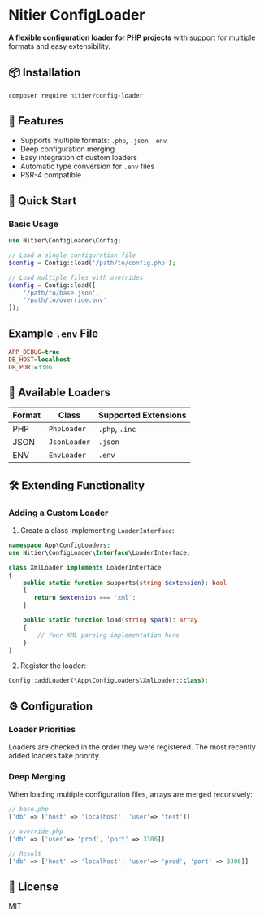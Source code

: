 # Nitier ConfigLoader  

**A flexible configuration loader for PHP projects** with support for multiple formats and easy extensibility.  

## 📦 Installation  

```bash
composer require nitier/config-loader
```

## 🌟 Features  

- Supports multiple formats: `.php`, `.json`, `.env`  
- Deep configuration merging  
- Easy integration of custom loaders  
- Automatic type conversion for `.env` files  
- PSR-4 compatible  

## 🚀 Quick Start  

### Basic Usage  
```php
use Nitier\ConfigLoader\Config;

// Load a single configuration file  
$config = Config::load('/path/to/config.php');

// Load multiple files with overrides  
$config = Config::load([
    '/path/to/base.json',
    '/path/to/override.env'
]);
```

## Example `.env` File  
```ini
APP_DEBUG=true
DB_HOST=localhost
DB_PORT=3306
```

## 🔌 Available Loaders  
| Format | Class        | Supported Extensions |
|--------|------------|----------------------|
| PHP    | `PhpLoader`  | `.php`, `.inc`       |
| JSON   | `JsonLoader` | `.json`              |
| ENV    | `EnvLoader`  | `.env`               |

## 🛠 Extending Functionality  

### Adding a Custom Loader  

1. Create a class implementing `LoaderInterface`:  
```php
namespace App\ConfigLoaders;
use Nitier\ConfigLoader\Interface\LoaderInterface;

class XmlLoader implements LoaderInterface
{
    public static function supports(string $extension): bool
    {
       return $extension === 'xml';
    }

    public static function load(string $path): array
    {
        // Your XML parsing implementation here
    }
}
```
2. Register the loader:  
```php
Config::addLoader(\App\ConfigLoaders\XmlLoader::class);
```

## ⚙️ Configuration  

### Loader Priorities  
Loaders are checked in the order they were registered. The most recently added loaders take priority.  

### Deep Merging  
When loading multiple configuration files, arrays are merged recursively:  
```php
// base.php
['db' => ['host' => 'localhost', 'user'=> 'test']]

// override.php
['db' => ['user'=> 'prod', 'port' => 3306]]

// Result
['db' => ['host' => 'localhost', 'user'=> 'prod', 'port' => 3306]]
```

## 📜 License  
MIT  